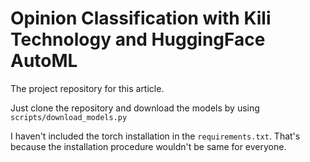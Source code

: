 # Opinion Classification with Kili Technology and HuggingFace AutoML

The project repository for this article.

Just clone the repository and download the models by using `scripts/download_models.py`

I haven't included the torch installation in the `requirements.txt`. That's because the installation procedure wouldn't be same for everyone. 
